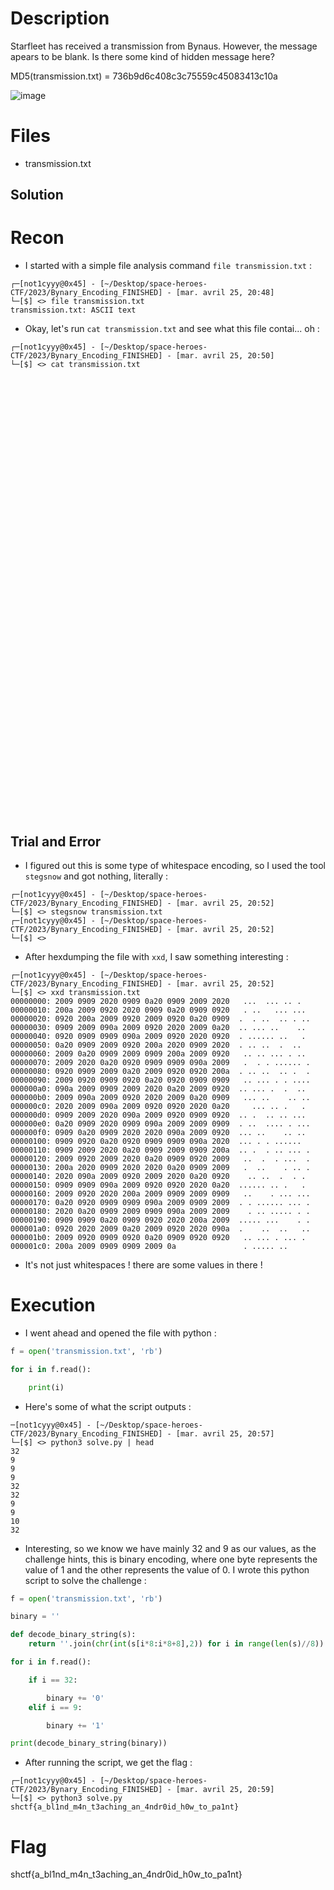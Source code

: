 # Description 
Starfleet has received a transmission from Bynaus. However, the message apears to be blank. Is there some kind of hidden message here?

MD5(transmission.txt) = 736b9d6c408c3c75559c45083413c10a

![image](https://user-images.githubusercontent.com/101048320/234386677-38ddc7f2-1163-48e9-8f05-c8d7e578391a.png)

# Files 

- transmission.txt 

## Solution
# Recon

- I started with a simple file analysis command `file transmission.txt` : 
```
┌─[not1cyyy@0x45] - [~/Desktop/space-heroes-CTF/2023/Bynary_Encoding_FINISHED] - [mar. avril 25, 20:48]
└─[$] <> file transmission.txt 
transmission.txt: ASCII text
```

- Okay, let's run `cat transmission.txt` and see what this file contai... oh : 
```
┌─[not1cyyy@0x45] - [~/Desktop/space-heroes-CTF/2023/Bynary_Encoding_FINISHED] - [mar. avril 25, 20:50]
└─[$] <> cat transmission.txt 
 			  		
 		 	   
 		   		
 			 	  
 		  		 
 				 		
 		    	
 	 					
 		   	 
 		 		  
  		   	
 		 			 
 		  	  
 	 					
 		 		 	
  		 	  
 		 			 
 	 					
 			 	  
  		  		
 		    	
 		   		
 		 	   
 		 	  	
 		 			 
 		  			
 	 					
 		    	
 		 			 
 	 					
  		 	  
 		 			 
 		  	  
 			  	 
  		    
 		 	  	
 		  	  
 	 					
 		 	   
  		    
 			 			
 	 					
 			 	  
 		 				
 	 					
 			    
 		    	
  		   	
 		 			 
 			 	  
 					 	

```

## Trial and Error 

- I figured out this is some type of whitespace encoding, so I used the tool `stegsnow` and got nothing, literally : 
```
┌─[not1cyyy@0x45] - [~/Desktop/space-heroes-CTF/2023/Bynary_Encoding_FINISHED] - [mar. avril 25, 20:52]
└─[$] <> stegsnow transmission.txt 
┌─[not1cyyy@0x45] - [~/Desktop/space-heroes-CTF/2023/Bynary_Encoding_FINISHED] - [mar. avril 25, 20:52]
└─[$] <> 
```
- After hexdumping the file with `xxd`, I saw something interesting : 
```
┌─[not1cyyy@0x45] - [~/Desktop/space-heroes-CTF/2023/Bynary_Encoding_FINISHED] - [mar. avril 25, 20:52]
└─[$] <> xxd transmission.txt 
00000000: 2009 0909 2020 0909 0a20 0909 2009 2020   ...  ... .. .  
00000010: 200a 2009 0920 2020 0909 0a20 0909 0920   . ..   ... ... 
00000020: 0920 200a 2009 0920 2009 0920 0a20 0909  .  . ..  .. . ..
00000030: 0909 2009 090a 2009 0920 2020 2009 0a20  .. ... ..    .. 
00000040: 0920 0909 0909 090a 2009 0920 2020 0920  . ...... ..   . 
00000050: 0a20 0909 2009 0920 200a 2020 0909 2020  . .. ..  .  ..  
00000060: 2009 0a20 0909 2009 0909 200a 2009 0920   .. .. ... . .. 
00000070: 2009 2020 0a20 0920 0909 0909 090a 2009   .  . . ...... .
00000080: 0920 0909 2009 0a20 2009 0920 0920 200a  . .. ..  .. .  .
00000090: 2009 0920 0909 0920 0a20 0920 0909 0909   .. ... . . ....
000000a0: 090a 2009 0909 2009 2020 0a20 2009 0920  .. ... .  .  .. 
000000b0: 2009 090a 2009 0920 2020 2009 0a20 0909   ... ..    .. ..
000000c0: 2020 2009 090a 2009 0920 0920 2020 0a20     ... .. .   . 
000000d0: 0909 2009 2020 090a 2009 0920 0909 0920  .. .  .. .. ... 
000000e0: 0a20 0909 2020 0909 090a 2009 2009 0909  . ..  .... . ...
000000f0: 0909 0a20 0909 2020 2020 090a 2009 0920  ... ..    .. .. 
00000100: 0909 0920 0a20 0920 0909 0909 090a 2020  ... . . ......  
00000110: 0909 2009 2020 0a20 0909 2009 0909 200a  .. .  . .. ... .
00000120: 2009 0920 2009 2020 0a20 0909 0920 2009   ..  .  . ...  .
00000130: 200a 2020 0909 2020 2020 0a20 0909 2009   .  ..    . .. .
00000140: 2020 090a 2009 0920 2009 2020 0a20 0920    .. ..  .  . . 
00000150: 0909 0909 090a 2009 0920 0920 2020 0a20  ...... .. .   . 
00000160: 2009 0920 2020 200a 2009 0909 2009 0909   ..    . ... ...
00000170: 0a20 0920 0909 0909 090a 2009 0909 2009  . . ...... ... .
00000180: 2020 0a20 0909 2009 0909 090a 2009 2009    . .. ..... . .
00000190: 0909 0909 0a20 0909 0920 2020 200a 2009  ..... ...    . .
000001a0: 0920 2020 2009 0a20 2009 0920 2020 090a  .    ..  ..   ..
000001b0: 2009 0920 0909 0920 0a20 0909 0920 0920   .. ... . ... . 
000001c0: 200a 2009 0909 0909 2009 0a               . ..... ..
```

- It's not just whitespaces ! there are some values in there ! 

# Execution

- I went ahead and opened the file with python : 
```python
f = open('transmission.txt', 'rb')

for i in f.read():

    print(i)
```

- Here's some of what the script outputs : 
```
─[not1cyyy@0x45] - [~/Desktop/space-heroes-CTF/2023/Bynary_Encoding_FINISHED] - [mar. avril 25, 20:57]
└─[$] <> python3 solve.py | head 
32
9
9
9
32
32
9
9
10
32
```

- Interesting, so we know we have mainly 32 and 9 as our values, as the challenge hints, this is binary encoding, where one byte represents the value of 1 and the other represents the value of 0. I wrote this python script to solve the challenge : 

```python
f = open('transmission.txt', 'rb')

binary = ''

def decode_binary_string(s):
    return ''.join(chr(int(s[i*8:i*8+8],2)) for i in range(len(s)//8))

for i in f.read():

    if i == 32:

        binary += '0'
    elif i == 9:

        binary += '1'

print(decode_binary_string(binary))
```
- After running the script, we get the flag : 
```
┌─[not1cyyy@0x45] - [~/Desktop/space-heroes-CTF/2023/Bynary_Encoding_FINISHED] - [mar. avril 25, 20:59]
└─[$] <> python3 solve.py        
shctf{a_bl1nd_m4n_t3aching_an_4ndr0id_h0w_to_pa1nt}
```

# Flag 
shctf{a_bl1nd_m4n_t3aching_an_4ndr0id_h0w_to_pa1nt}


